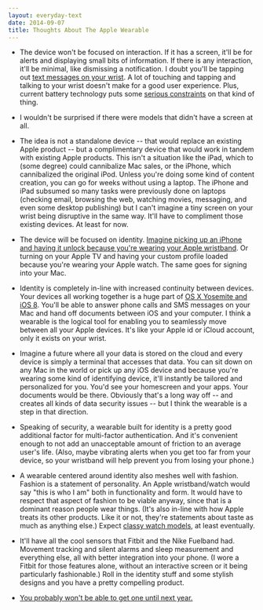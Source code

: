 ```yaml
---
layout: everyday-text
date: 2014-09-07
title: Thoughts About The Apple Wearable
---
```


- The device won't be focused on interaction. If it has a screen, it'll be for alerts and displaying small bits of information. If there is any interaction, it'll be minimal, like dismissing a notification. I doubt you'll be tapping out [text messages on your wrist](http://techcrunch.com/2014/09/03/hands-on-with-the-samsung-gear-s-smart-watch/). A lot of touching and tapping and talking to your wrist doesn't make for a good user experience. Plus, current battery technology puts some [serious constraints](http://daringfireball.net/linked/2014/09/05/apples-juice) on that kind of thing.

- I wouldn't be surprised if there were models that didn't have a screen at all.

- The idea is not a standalone device -- that would replace an existing Apple product -- but a complimentary device that would work in tandem with existing Apple products. This isn't a situation like the iPad, which to (some degree) could cannibalize Mac sales, or the iPhone, which cannibalized the original iPod. Unless you're doing some kind of content creation, you can go for weeks without using a laptop. The iPhone and iPad subsumed so many tasks were previously done on laptops (checking email, browsing the web, watching movies, messaging, and even some desktop publishing) but I can't imagine a tiny screen on your wrist being disruptive in the same way. It'll have to compliment those existing devices. At least for now.

- The device will be focused on identity. [Imagine picking up an iPhone and having it unlock because you're wearing your Apple wristband](http://cl.ly/XPfz). Or turning on your Apple TV and having your custom profile loaded because you're wearing your Apple watch. The same goes for signing into your Mac.

- Identity is completely in-line with increased continuity between devices. Your devices all working together is a huge part of [OS X Yosemite and iOS 8](https://www.apple.com/osx/preview/mac-and-ios/). You'll be able to answer phone calls and SMS messages on your Mac and hand off documents between iOS and your computer. I think a wearable is the logical tool for enabling you to seamlessly move between all your Apple devices. It's like your Apple id or iCloud account, only it exists on your wrist.

- Imagine a future where all your data is stored on the cloud and every device is simply a terminal that accesses that data. You can sit down on any Mac in the world or pick up any iOS device and because you're wearing some kind of identifying device, it'll instantly be tailored and personalized for you. You'd see your homescreen and your apps. Your documents would be there. Obviously that's a long way off -- and creates all kinds of data security issues -- but I think the wearable is a step in that direction.

- Speaking of security, a wearable built for identity is a pretty good additional factor for multi-factor authentication. And it's convenient enough to not add an unacceptable amount of friction to an average user's life. (Also, maybe vibrating alerts when you get too far from your device, so your wristband will help prevent you from losing your phone.)

- A wearable centered around identity also meshes well with fashion. Fashion is a statement of personality. An Apple wristband/watch would say "this is who I am" both in functionality and form. It would have to respect that aspect of fashion to be viable anyway, since that is a dominant reason people wear things. (It's also in-line with how Apple treats its other products. Like it or not, they're statements about taste as much as anything else.) Expect [classy watch models](http://www.vanityfair.com/online/daily/2014/09/marc-newson-apple-jony-ive), at least eventually.

- It'll have all the cool sensors that Fitbit and the Nike Fuelband had. Movement tracking and silent alarms and sleep measurement and everything else, all with better integration into your phone. (I wore a Fitbit for those features alone, without an interactive screen or it being particularly fashionable.) Roll in the identity stuff and some stylish designs and you have a pretty compelling product.

- [You probably won't be able to get one until next year.](http://recode.net/2014/08/29/codered-apple-wearable-wont-ship-until-next-year/)
